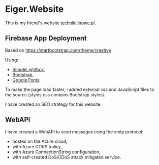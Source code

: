 # Eiger.Website

This is my friend's website [technikilinowe.pl](https://www.technikilinowe.pl/).

## Firebase App Deployment
Based on https://startbootstrap.com/theme/creative

Using:
- [SimpleLightbox](https://simplelightbox.com/),
- [Bootstrap](https://getbootstrap.com/),
- [Google Fonts](https://fonts.google.com/specimen/Merriweather+Sans/).

To make the page load faster, I added external css and JavaScript files to the source (styles.css contains Bootstrap styles).

I have created an SEO strategy for this website.

## WebAPI

I have created a WebAPi to send messages using the smtp protocol:
- hosted on the Azure cloud,
- with Azure CORS policy,
- with Azure ConnectionString configuration,
- with self-created DoS/DDoS attack mitigated service.
